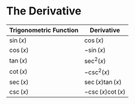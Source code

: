 # The Derivative

|Trigonometric Function|Derivative|
|---|---|
|$\sin(x)$|$\cos(x)$|
|$\cos(x)$|$-\sin(x)$|
|$\tan(x)$|$\sec^2(x)$|
|$\cot(x)$|$-\csc^2(x)$|
|$\sec(x)$|$\sec(x)\tan(x)$|
|$\csc(x)$|$-\csc(x)\cot(x)$|